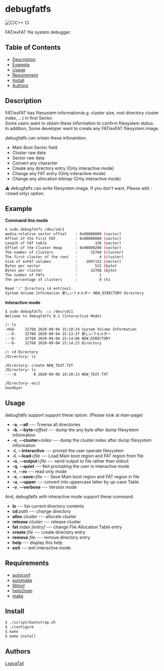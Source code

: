 # debugfatfs
![C/C++ CI](https://github.com/LeavaTail/debugfatfs/workflows/C/C++%20CI/badge.svg)

FAT/exFAT file system debugger.

## Table of Contents
- [Description](#Description)
- [Example](#Example)
- [Usage](#Usage)
- [Requirement](#Requirement)
- [Install](#Install)
- [Authors](#Authors)

## Description
FAT/exFAT has filesystem information(e.g. cluster size, root directory cluster index, ...) in first Sector.  
Some users want to obtain these information to confirm filesystem status.  
In addition, Some developer want to create any FAT/exFAT filesystem image. 

debugfatfs can ontain these inforamtion.

 * Main Boot Sector field
 * Cluster raw data
 * Sector raw data
 * Convert any character
 * Create any directory entry (Only interactive mode)
 * Change any FAT entry (Only interactive mode)
 * Change any allocation bitmap (Only interactive mode)

:warning: debugfatfs can write filesystem image. If you don't want, Please add `-r`(read only) option.

## Example
**Command line mode**
```sh
$ sudo debugfatfs /dev/sdc1
media-relative sector offset    : 0x00000800 (sector)
Offset of the First FAT         : 0x00000080 (sector)
Length of FAT table             :        320 (sector)
Offset of the Cluster Heap      : 0x00000200 (sector)
The number of clusters          :      32760 (cluster)
The first cluster of the root   :          4 (cluster)
Size of exFAT volumes           :    2097152 (sector)
Bytes per sector                :        512 (byte)
Bytes per cluster               :      32768 (byte)
The number of FATs              :          1
The percentage of clusters      :          0 (%)

Read "/" Directory (4 entries).
System Volume Information 新しいフォルダー NEW_DIRECTORY Directory 
```

**Interactive mode**
```sh
$ sudo debugfatfs -iq /dev/sdc1
Welcome to debugfatfs 0.1 (Interactive Mode)

/> ls
-HSD-    32768 2020-09-04 15:10:24 System Volume Information 
---D-    32768 2020-09-04 15:13:37 新しいフォルダー 
---D-    32768 2020-09-04 15:14:06 NEW_DIRECTORY 
---D-    32768 2020-09-04 15:14:23 Directory 

/> cd Directory
/Directory> ls

/Directory> create NEW_TEXT.TXT
/Directory> ls
----A        0 2020-09-06 19:20:23 NEW_TEXT.TXT 

/Directory> exit
Goodbye!
```

## Usage
debugfatfs support support these optoin. (Please look at man-page)
* **-a**, **--all** --- Trverse all directories
* **-b**, **--byte**=*offset* --- dump the any byte after dump filesystem information
* **-c**, **--cluster**=*index* --- dump the cluster index after dump filesystem information
* **-i**, **--interactive** --- prompt the user operate filesystem
* **-l**, **--load**=*file* --- Load Main boot region and FAT region from file
* **-o**, **--output**=*file* --- send output to file rather than stdout
* **-q**, **--quiet** --- Not prompting the user in interactive mode
* **-r**, **--ro** --- read only mode
* **-s**, **--save**=*file* --- Save Main boot region and FAT region in file
* **-u**, **--upper** --- convert into uppercase latter by up-case Table
* **-v**, **--verbose** --- Version mode

And, debugfatfs with interactive mode support these command.
* **ls** --- list current directory contents
* **cd** *path* --- change directory
* **alloc** *cluster* --- allocate cluster
* **release** *cluster* --- release cluster
* **fat** *index* *[entry]* --- change File Allocation Table entry
* **create** *file* --- create directory entry
* **remove** *file* --- remove directory entry
* **help** --- display this help
* **exit** --- exit interactive mode

## Requirements
* [autoconf](http://www.gnu.org/software/autoconf/)
* [automake](https://www.gnu.org/software/automake/)
* [libtool](https://www.gnu.org/software/libtool/)
* [help2man](https://www.gnu.org/software/help2man/)
* [make](https://www.gnu.org/software/make/)

## Install
```sh
$ ./script/bootstrap.sh
$ ./configure
$ make
$ make install
```

## Authors
[LeavaTail](https://github.com/LeavaTail)
